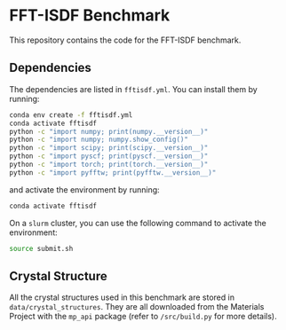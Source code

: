 # FFT-ISDF Benchmark

This repository contains the code for the FFT-ISDF benchmark.

## Dependencies

The dependencies are listed in `fftisdf.yml`. You can install them by running:

```bash
conda env create -f fftisdf.yml
conda activate fftisdf
python -c "import numpy; print(numpy.__version__)"
python -c "import numpy; numpy.show_config()"
python -c "import scipy; print(scipy.__version__)"
python -c "import pyscf; print(pyscf.__version__)"
python -c "import torch; print(torch.__version__)"
python -c "import pyfftw; print(pyfftw.__version__)"
```

and activate the environment by running:

```bash
conda activate fftisdf
```

On a `slurm` cluster, you can use the following command to activate the environment:

```bash
source submit.sh
```

## Crystal Structure
All the crystal structures used in this benchmark are stored in `data/crystal_structures`. They are all downloaded from the Materials Project
with the `mp_api` package (refer to `/src/build.py` for more details).

